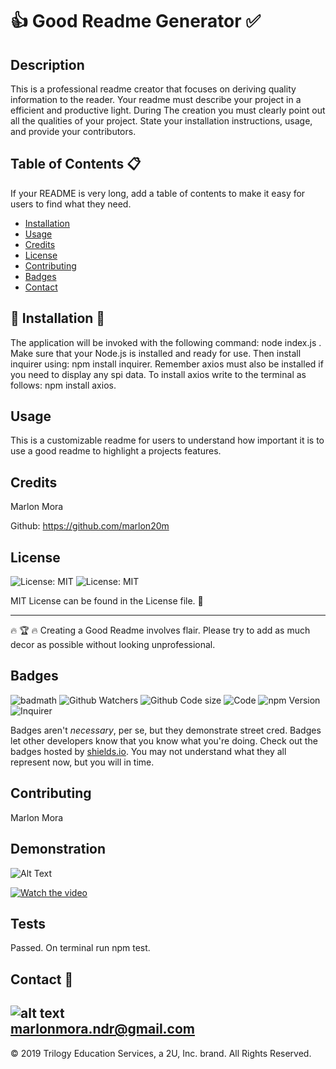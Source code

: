 # :+1: Good Readme Generator :white_check_mark:
          
## Description 
      
This is a professional readme creator that focuses on deriving quality information to the reader. Your readme must describe your project in a efficient and productive light. During The creation you must clearly point out all the qualities of your project. State your installation instructions, usage, and provide your contributors.
          
          
## Table of Contents :clipboard:
          
If your README is very long, add a table of contents to make it easy for users to find what they need.
          
* [Installation](#installation)
* [Usage](#usage)
* [Credits](#credits)
* [License](#license)
* [Contributing](#Contributing)
* [Badges](#Badges)
* [Contact](#Contact)
          
          
## :construction: Installation :construction:
          
The application will be invoked with the following command: node index.js . Make sure that your Node.js is installed and ready for use. Then install inquirer using: npm install inquirer. Remember axios must also be installed if you need to display any spi data. To install axios write to the terminal as follows: npm install axios.
          
## Usage 
          
This is a customizable readme for users to understand how important it is to use a good readme to highlight a projects features.
          
## Credits
          
Marlon Mora </br >

Github: https://github.com/marlon20m
          
## License
          
![License: MIT](https://img.shields.io/badge/License-MIT-blue.svg)
![License: MIT](https://img.shields.io/badge/License-MIT-green.svg)

          
MIT License can be found in the License file. :file_folder:

---

🔥 🏆 🔥 Creating a Good Readme involves flair. Please try to add as much decor as possible without looking unprofessional. 
          
## Badges
          
![badmath](https://img.shields.io/github/languages/top/nielsenjared/badmath)
![Github Watchers](https://img.shields.io/github/watchers/marlon20m/Good-Readme-Generator?style=social)
![Github Code size](https://img.shields.io/github/languages/code-size/marlon20m/Good-Readme-Generator)
![Code](https://img.shields.io/github/languages/top/marlon20m/Good-Readme-Generator?style=plastic)
![npm Version](https://img.shields.io/npm/v/npm)
![Inquirer](https://img.shields.io/node/v/inquirer)
          
Badges aren't _necessary_, per se, but they demonstrate street cred. Badges let other developers know that you know what you're doing. Check out the badges hosted by [shields.io](https://shields.io/). You may not understand what they all represent now, but you will in time.
          
          
## Contributing
          
Marlon Mora

## Demonstration

![Alt Text](https://media.giphy.com/media/U4w4MJkJ8aIzEtDhKE/giphy.gif)

[![Watch the video](https://i.imgur.com/FOfemo1.png)](https://youtu.be/UU-vfSIYnco)

          
## Tests
          
Passed. On terminal run npm test.
          
## Contact :email:
          
![alt text](https://avatars0.githubusercontent.com/u/62806466?v=4)</br >
marlonmora.ndr@gmail.com
---
© 2019 Trilogy Education Services, a 2U, Inc. brand. All Rights Reserved.